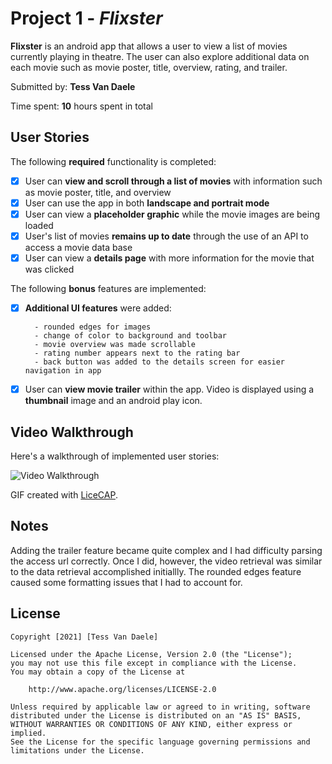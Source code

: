 # Project 1 - *Flixster*

**Flixster** is an android app that allows a user to view a list of movies currently playing in theatre. The user can also explore additional data 
on each movie such as movie poster, title, overview, rating, and trailer. 

Submitted by: **Tess Van Daele**

Time spent: **10** hours spent in total

## User Stories

The following **required** functionality is completed:

* [x] User can **view and scroll through a list of movies** with information such as movie poster, title, and overview
* [x] User can use the app in both **landscape and portrait mode**
* [x] User can view a **placeholder graphic** while the movie images are being loaded
* [x] User's list of movies **remains up to date** through the use of an API to access a movie data base
* [x] User can view a **details page** with more information for the movie that was clicked

The following **bonus** features are implemented:

* [x] **Additional UI features** were added:
 
        - rounded edges for images
        - change of color to background and toolbar
        - movie overview was made scrollable
        - rating number appears next to the rating bar
        - back button was added to the details screen for easier navigation in app

* [x] User can **view movie trailer** within the app. Video is displayed using a **thumbnail** image and an android play icon. 

## Video Walkthrough

Here's a walkthrough of implemented user stories:

<img src='FlixsterDemo.gif' title='Video Walkthrough' width='' alt='Video Walkthrough' />

GIF created with [LiceCAP](https://www.cockos.com/licecap/).

## Notes

Adding the trailer feature became quite complex and I had difficulty parsing the access url correctly. Once I did, however, the video retrieval was similar to the data retrieval accomplished initiallly. The rounded edges feature caused some formatting issues that I had to account for.

## License

    Copyright [2021] [Tess Van Daele]

    Licensed under the Apache License, Version 2.0 (the "License");
    you may not use this file except in compliance with the License.
    You may obtain a copy of the License at

        http://www.apache.org/licenses/LICENSE-2.0

    Unless required by applicable law or agreed to in writing, software
    distributed under the License is distributed on an "AS IS" BASIS,
    WITHOUT WARRANTIES OR CONDITIONS OF ANY KIND, either express or implied.
    See the License for the specific language governing permissions and
    limitations under the License.
